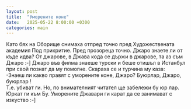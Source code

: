```yaml
---
layout: post
title:  "Уморените коне"
date:   2025-05-22 8:00:00 +0300
categories: main
---
```

Като бях на Оборище снимаха отпред точно пред Художествената академия Под прикритие. 
Пред прозореца точно. Джаро знаете ли от къде идва? 
От джарове, в Джава кода се държи в джарове, та аз съм Джаро :-] 
Джаро във филма знаеше турски и беше отишъл в Истанбул при свой познат да му помогне. 
Скараха се и турчина му каза:  
-Знаеш ли какво правят с уморените коне, Джаро? Буюрлар, Джаро, буюрлар !  
Т.е. убиват ги. Но, по внимателният читател ще забележи бу юр лар. Юркат ги към Бу.
Уморените Джавари ги карат да се занимават с изкуство :-]
